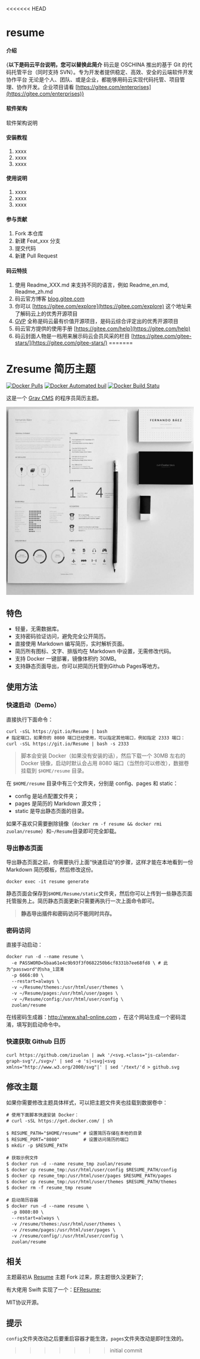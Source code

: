 <<<<<<< HEAD
# resume

#### 介绍
{**以下是码云平台说明，您可以替换此简介**
码云是 OSCHINA 推出的基于 Git 的代码托管平台（同时支持 SVN）。专为开发者提供稳定、高效、安全的云端软件开发协作平台
无论是个人、团队、或是企业，都能够用码云实现代码托管、项目管理、协作开发。企业项目请看 [https://gitee.com/enterprises](https://gitee.com/enterprises)}

#### 软件架构
软件架构说明


#### 安装教程

1.  xxxx
2.  xxxx
3.  xxxx

#### 使用说明

1.  xxxx
2.  xxxx
3.  xxxx

#### 参与贡献

1.  Fork 本仓库
2.  新建 Feat_xxx 分支
3.  提交代码
4.  新建 Pull Request


#### 码云特技

1.  使用 Readme\_XXX.md 来支持不同的语言，例如 Readme\_en.md, Readme\_zh.md
2.  码云官方博客 [blog.gitee.com](https://blog.gitee.com)
3.  你可以 [https://gitee.com/explore](https://gitee.com/explore) 这个地址来了解码云上的优秀开源项目
4.  [GVP](https://gitee.com/gvp) 全称是码云最有价值开源项目，是码云综合评定出的优秀开源项目
5.  码云官方提供的使用手册 [https://gitee.com/help](https://gitee.com/help)
6.  码云封面人物是一档用来展示码云会员风采的栏目 [https://gitee.com/gitee-stars/](https://gitee.com/gitee-stars/)
=======
# Zresume 简历主题

[![Docker Pulls](https://img.shields.io/docker/pulls/zuolan/resume.svg)](https://hub.docker.com/r/zuolan/resume/)  [![Docker Automated buil](https://img.shields.io/docker/automated/zuolan/resume.svg)](https://hub.docker.com/r/zuolan/resume/)  [![Docker Build Statu](https://img.shields.io/docker/build/zuolan/resume.svg)](https://hub.docker.com/r/zuolan/resume/)

这是一个 [Grav CMS](http://getgrav.[]/) 的程序员简历主题。

![screenshot](screenshot.jpg)

## 特色

* 轻量，无需数据库。
* 支持密码验证访问，避免完全公开简历。
* 直接使用 Markdown 编写简历，实时解析页面。
* 简历所有图标、文字、排版均在 Markdown 中设置，无需修改代码。
* 支持 Docker 一键部署，镜像体积约 30MB。
* 支持静态页面导出，你可以把简历托管到Github Pages等地方。

## 使用方法

### 快速启动（Demo）

直接执行下面命令：

```shell
curl -sSL https://git.io/Resume | bash
# 指定端口，如果你的 8080 端口已经使用，可以指定其他端口，例如指定 2333 端口：
curl -sSL https://git.io/Resume | bash -s 2333
```

> 脚本会安装 Docker（如果没有安装的话），然后下载一个 30MB 左右的 Docker 镜像，启动时默认会占用 8080 端口（当然你可以修改），数据卷挂载到 `$HOME/resume` 目录。

在 `$HOME/resume` 目录中有三个文件夹，分别是 config、pages 和 static：

- config 是站点配置文件夹；
- pages 是简历的 Markdown 源文件；
- static 是导出静态页面的目录。

如果不喜欢只需要删除镜像（`docker rm -f resume && docker rmi zuolan/resume`）和`~/Resume`目录即可完全卸载。

### 导出静态页面

导出静态页面之前，你需要执行上面“快速启动”的步骤，这样才能在本地看到一份 Markdown 简历模板，然后修改这份。

```shell
docker exec -it resume generate
```

静态页面会保存到`$HOME/Resume/static`文件夹，然后你可以上传到一些静态页面托管服务上。简历静态页面更新只需要再执行一次上面命令即可。

> **静态导出插件和密码访问不能同时共存。**

### 密码访问

直接手动启动：

```shell
docker run -d --name resume \
  -e PASSWORD=5baa61e4c9b93f3f0682250b6cf8331b7ee68fd8 \ # 此为"password"的sha_1混淆
  -p 6666:80 \
  --restart=always \
  -v ~/Resume/themes:/usr/html/user/themes \
  -v ~/Resume/pages:/usr/html/user/pages \
  -v ~/Resume/config:/usr/html/user/config \
  zuolan/resume
```

在线密码生成器：http://www.sha1-online.com ，在这个网站生成一个密码混淆，填写到启动命令中。

### 快速获取 Github 日历

```
curl https://github.com/izuolan | awk '/<svg.+class="js-calendar-graph-svg"/,/svg>/' | sed -e 's|<svg|<svg xmlns="http://www.w3.org/2000/svg"|' | sed '/text/'d > github.svg
```

## 修改主题

如果你需要修改主题具体样式，可以把主题文件夹也挂载到数据卷中：

```shell
# 使用下面脚本快速安装 Docker：
# curl -sSL https://get.docker.com/ | sh

$ RESUME_PATH="$HOME/resume" # 设置简历存储在本地的目录
$ RESUME_PORT="8080"         # 设置访问简历的端口
$ mkdir -p $RESUME_PATH

# 获取示例文件
$ docker run -d --name resume_tmp zuolan/resume
$ docker cp resume_tmp:/usr/html/user/config $RESUME_PATH/config
$ docker cp resume_tmp:/usr/html/user/pages $RESUME_PATH/pages
$ docker cp resume_tmp:/usr/html/user/themes $RESUME_PATH/themes
$ docker rm -f resume_tmp resume

# 启动简历容器
$ docker run -d --name resume \
  -p 8080:80 \
  --restart=always \
  -v /resume/themes:/usr/html/user/themes \
  -v /resume/pages:/usr/html/user/pages \
  -v /resume/config/:/usr/html/user/config \
  zuolan/resume
```

## 相关

主题最初从 [Resume](https://github.com/getgrav/grav-theme-resume) 主题 Fork 过来，原主题很久没更新了;

有大佬用 Swift 实现了一个：[EFResume](https://github.com/EyreFree/EFResume);

MIT协议开源。

## 提示

`config`文件夹改动之后要重启容器才能生效，`pages`文件夹改动是即时生效的。
>>>>>>> initial commit
